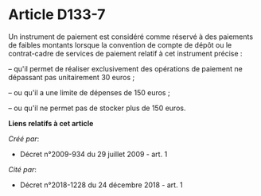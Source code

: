 # Article D133-7

Un instrument de paiement est considéré comme réservé à des paiements de faibles montants lorsque la convention de compte de
dépôt ou le contrat-cadre de services de paiement relatif à cet instrument précise :

– qu'il permet de réaliser exclusivement des opérations de paiement ne dépassant pas unitairement 30 euros ;

– ou qu'il a une limite de dépenses de 150 euros ;

– ou qu'il ne permet pas de stocker plus de 150 euros.

**Liens relatifs à cet article**

_Créé par_:

  - Décret n°2009-934 du 29 juillet 2009 - art. 1

_Cité par_:

  - Décret n°2018-1228 du 24 décembre 2018 - art. 1
